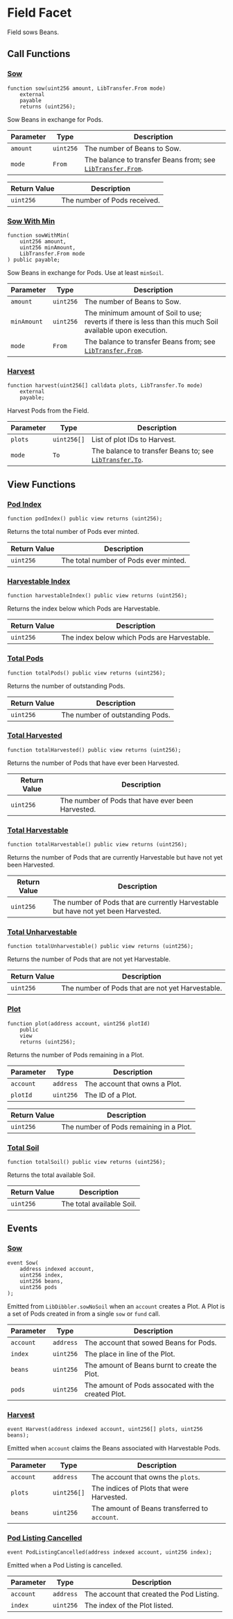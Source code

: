 # Field Facet

Field sows Beans.

## Call Functions

### [Sow](https://github.com/BeanstalkFarms/Beanstalk/blob/f0e29aae99ddca90085d8dfdc990cff88451d357/protocol/contracts/farm/facets/FieldFacet.sol#L33)

```solidity
function sow(uint256 amount, LibTransfer.From mode)
    external
    payable
    returns (uint256);
```

Sow Beans in exchange for Pods.

| Parameter | Type      | Description                                                                                        |
|-----------|-----------|----------------------------------------------------------------------------------------------------|
| `amount`  | `uint256` | The number of Beans to Sow.                                                                        |
| `mode`    | `From`    | The balance to transfer Beans from; see [`LibTransfer.From`](../../overview/internal-balances.md). |

| Return Value | Description                  |
|--------------|------------------------------|
| `uint256`    | The number of Pods received. |

### [Sow With Min](https://github.com/BeanstalkFarms/Beanstalk/blob/f0e29aae99ddca90085d8dfdc990cff88451d357/protocol/contracts/farm/facets/FieldFacet.sol#L41)

```solidity
function sowWithMin(
    uint256 amount,
    uint256 minAmount,
    LibTransfer.From mode
) public payable;
```

Sow Beans in exchange for Pods. Use at least `minSoil`.

| Parameter   | Type      | Description                                                                                               |
|-------------|-----------|-----------------------------------------------------------------------------------------------------------|
| `amount`    | `uint256` | The number of Beans to Sow.                                                                               |
| `minAmount` | `uint256` | The minimum amount of Soil to use; reverts if there is less than this much Soil available upon execution. |
| `mode`      | `From`    | The balance to transfer Beans from; see [`LibTransfer.From`](../../overview/internal-balances.md).        |

### [Harvest](https://github.com/BeanstalkFarms/Beanstalk/blob/f0e29aae99ddca90085d8dfdc990cff88451d357/protocol/contracts/farm/facets/FieldFacet.sol#L67)

```solidity
function harvest(uint256[] calldata plots, LibTransfer.To mode)
    external
    payable;
```

Harvest Pods from the Field.

| Parameter | Type        | Description                                                                                    |
|-----------|-------------|------------------------------------------------------------------------------------------------|
| `plots`   | `uint256[]` | List of plot IDs to Harvest.                                                                   |
| `mode`    | `To`        | The balance to transfer Beans to; see [`LibTransfer.To`](../../overview/internal-balances.md). |

## View Functions

### [Pod Index](https://github.com/BeanstalkFarms/Beanstalk/blob/f0e29aae99ddca90085d8dfdc990cff88451d357/protocol/contracts/farm/facets/FieldFacet.sol#L110)

```solidity
function podIndex() public view returns (uint256);
```

Returns the total number of Pods ever minted.

| Return Value | Description                           |
|--------------|---------------------------------------|
| `uint256`    | The total number of Pods ever minted. |

### [Harvestable Index](https://github.com/BeanstalkFarms/Beanstalk/blob/f0e29aae99ddca90085d8dfdc990cff88451d357/protocol/contracts/farm/facets/FieldFacet.sol#L114)

```solidity
function harvestableIndex() public view returns (uint256);
```

Returns the index below which Pods are Harvestable.

| Return Value | Description                                 |
|--------------|---------------------------------------------|
| `uint256`    | The index below which Pods are Harvestable. |

### [Total Pods](https://github.com/BeanstalkFarms/Beanstalk/blob/f0e29aae99ddca90085d8dfdc990cff88451d357/protocol/contracts/farm/facets/FieldFacet.sol#L118)

```solidity
function totalPods() public view returns (uint256);
```

Returns the number of outstanding Pods.

| Return Value | Description                     |
|--------------|---------------------------------|
| `uint256`    | The number of outstanding Pods. |

### [Total Harvested](https://github.com/BeanstalkFarms/Beanstalk/blob/f0e29aae99ddca90085d8dfdc990cff88451d357/protocol/contracts/farm/facets/FieldFacet.sol#L122)

```solidity
function totalHarvested() public view returns (uint256);
```

Returns the number of Pods that have ever been Harvested.

| Return Value | Description                                       |
|--------------|---------------------------------------------------|
| `uint256`    | The number of Pods that have ever been Harvested. |

### [Total Harvestable](https://github.com/BeanstalkFarms/Beanstalk/blob/f0e29aae99ddca90085d8dfdc990cff88451d357/protocol/contracts/farm/facets/FieldFacet.sol#L126)

```solidity
function totalHarvestable() public view returns (uint256);
```

Returns the number of Pods that are currently Harvestable but have not yet been Harvested.

| Return Value | Description                                                                        |
|--------------|------------------------------------------------------------------------------------|
| `uint256`    | The number of Pods that are currently Harvestable but have not yet been Harvested. |

### [Total Unharvestable](https://github.com/BeanstalkFarms/Beanstalk/blob/f0e29aae99ddca90085d8dfdc990cff88451d357/protocol/contracts/farm/facets/FieldFacet.sol#L130)

```solidity
function totalUnharvestable() public view returns (uint256);
```

Returns the number of Pods that are not yet Harvestable.

| Return Value | Description                                      |
|--------------|--------------------------------------------------|
| `uint256`    | The number of Pods that are not yet Harvestable. |

### [Plot](https://github.com/BeanstalkFarms/Beanstalk/blob/f0e29aae99ddca90085d8dfdc990cff88451d357/protocol/contracts/farm/facets/FieldFacet.sol#L134)

```solidity
function plot(address account, uint256 plotId)
    public
    view
    returns (uint256);
```

Returns the number of Pods remaining in a Plot.

| Parameter | Type      | Description                   |
|-----------|-----------|-------------------------------|
| `account` | `address` | The account that owns a Plot. |
| `plotId`  | `uint256` | The ID of a Plot.             |

| Return Value | Description                             |
|--------------|-----------------------------------------|
| `uint256`    | The number of Pods remaining in a Plot. |

### [Total Soil](https://github.com/BeanstalkFarms/Beanstalk/blob/f0e29aae99ddca90085d8dfdc990cff88451d357/protocol/contracts/farm/facets/FieldFacet.sol#L142)

```solidity    
function totalSoil() public view returns (uint256);
```

Returns the total available Soil.

| Return Value | Description               |
|--------------|---------------------------|
| `uint256`    | The total available Soil. |

## Events

### [Sow](https://github.com/BeanstalkFarms/Beanstalk/blob/f0e29aae99ddca90085d8dfdc990cff88451d357/protocol/contracts/farm/facets/FieldFacet.sol#L20) <a href="#event-sow" id="event-sow"></a>

```solidity
event Sow(
    address indexed account,
    uint256 index,
    uint256 beans,
    uint256 pods
);
```

Emitted from `LibDibbler.sowNoSoil` when an `account` creates a Plot. A Plot is a set of Pods created in from a single `sow` or `fund` call. 

| Parameter | Type      | Description                                         |
|-----------|-----------|-----------------------------------------------------|
| `account` | `address` | The account that sowed Beans for Pods.              |
| `index`   | `uint256` | The place in line of the Plot.                      |
| `beans`   | `uint256` | The amount of Beans burnt to create the Plot.       |
| `pods`    | `uint256` | The amount of Pods assocated with the created Plot. |

### [Harvest](https://github.com/BeanstalkFarms/Beanstalk/blob/f0e29aae99ddca90085d8dfdc990cff88451d357/protocol/contracts/farm/facets/FieldFacet.sol#L26) <a href="#event-harvest" id="event-harvest"></a>

```solidity
event Harvest(address indexed account, uint256[] plots, uint256 beans);
```

Emitted when `account` claims the Beans associated with Harvestable Pods.

| Parameter | Type        | Description                                   |
|-----------|-------------|-----------------------------------------------|
| `account` | `address`   | The account that owns the `plots`.            |
| `plots`   | `uint256[]` | The indices of Plots that were Harvested.     |
| `beans`   | `uint256`   | The amount of Beans transferred to `account`. |

### [Pod Listing Cancelled](https://github.com/BeanstalkFarms/Beanstalk/blob/f0e29aae99ddca90085d8dfdc990cff88451d357/protocol/contracts/farm/facets/FieldFacet.sol#L27) <a href="#event-pod-listing-cancelled" id="event-pod-listing-cancelled"></a>

```solidity
event PodListingCancelled(address indexed account, uint256 index);
```

Emitted when a Pod Listing is cancelled.

| Parameter | Type      | Description                               |
|-----------|-----------|-------------------------------------------|
| `account` | `address` | The account that created the Pod Listing. |
| `index`   | `uint256` | The index of the Plot listed.             |
